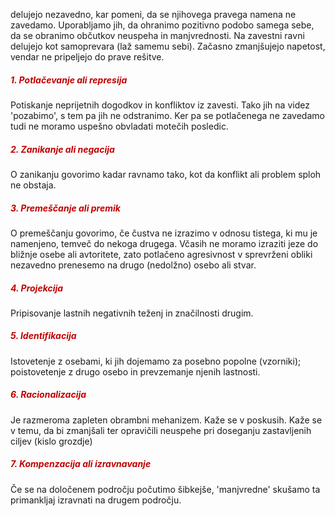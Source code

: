 delujejo nezavedno, kar pomeni, da se njihovega pravega namena ne zavedamo. Uporabljamo jih, da ohranimo pozitivno podobo samega sebe, da se obranimo občutkov neuspeha in manjvrednosti. Na zavestni ravni delujejo kot samoprevara (laž samemu sebi). Začasno zmanjšujejo napetost, vendar ne pripeljejo do prave rešitve.
##### <font color="#c00000">1. Potlačevanje ali represija </font>
Potiskanje neprijetnih dogodkov in konfliktov iz zavesti. Tako jih na videz 'pozabimo', s tem pa jih ne odstranimo. Ker pa se potlačenega ne zavedamo tudi ne moramo uspešno obvladati motečih posledic.
##### <font color="#c00000">2. Zanikanje ali negacija</font>
O zanikanju govorimo kadar ravnamo tako, kot da konflikt ali problem sploh ne obstaja.
##### <font color="#c00000">3. Premeščanje ali premik</font>
O premeščanju govorimo, če čustva ne izrazimo v odnosu tistega, ki mu je namenjeno, temveč do nekoga drugega.
Včasih ne moramo izraziti jeze do bližnje osebe ali avtoritete, zato potlačeno agresivnost v sprevrženi obliki nezavedno prenesemo na drugo (nedolžno) osebo ali stvar.
##### <font color="#c00000">4. Projekcija</font>
Pripisovanje lastnih negativnih teženj in značilnosti drugim.
##### <font color="#c00000">5. Identifikacija</font>
Istovetenje z osebami, ki jih dojemamo za posebno popolne (vzorniki); poistovetenje z drugo osebo in prevzemanje njenih lastnosti.
##### <font color="#c00000">6. Racionalizacija</font>
Je razmeroma zapleten obrambni mehanizem. Kaže se v poskusih. Kaže se v temu, da bi zmanjšali ter opravičili neuspehe pri doseganju zastavljenih ciljev (kislo grozdje)
##### <font color="#c00000">7. Kompenzacija ali izravnavanje </font> 
Če se na določenem področju počutimo šibkejše, 'manjvredne' skušamo ta primankljaj izravnati na drugem področju.
